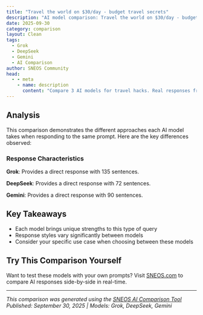 ```yaml
---
title: "Travel the world on $30/day - budget travel secrets"
description: "AI model comparison: Travel the world on $30/day - budget travel secrets..."
date: 2025-09-30
category: comparison
layout: Clean
tags:
  - Grok
  - DeepSeek
  - Gemini
  - AI Comparison
author: SNEOS Community
head:
  - - meta
    - name: description
      content: "Compare 3 AI models for travel hacks. Real responses from Grok, DeepSeek, Gemini with detailed analysis."
---
```


<ChatComparison
  title="Travel the world on $30/day - budget travel secrets"
  prompt="Travel the world on $30/day - budget travel secrets"
  :responses='{
    "Grok": "Traveling the world on $30 a day is absolutely possible with careful planning, a minimalist mindset, and a willingness to embrace budget travel strategies. This amount will vary in feasibility depending on the destination (e.g., Southeast Asia vs. Western Europe), but I\u2019ll outline universal tips and secrets to make it work in most places. The key is to prioritize low-cost destinations, be flexible, and cut expenses on accommodation, food, transport, and activities. Let\u2019s break it down with a daily budget goal of $30 (or about $900/month).\n\n---\n\n### **1. Choose Affordable Destinations**\nSome regions are inherently cheaper for travelers. Focus on countries where the cost of living is low and the exchange rate works in your favor. Examples include:\n- **Southeast Asia**: Thailand, Vietnam, Cambodia, Laos, Indonesia ($15-25/day possible)\n- **South Asia**: India, Nepal, Sri Lanka ($10-20/day possible)\n- **Central America**: Guatemala, Nicaragua, Honduras ($20-30/day possible)\n- **Eastern Europe**: Romania, Bulgaria, Ukraine (before current conflicts, check safety) ($25-30/day possible)\n- **Africa**: Morocco, Egypt (outside tourist traps), parts of East Africa like Tanzania ($20-30/day possible)\n\n**Avoid**: Western Europe, North America, Australia, Japan, and major tourist hubs in peak season unless you\u2019ve mastered extreme budget hacks (more on this later).\n\n**Secret**: Use resources like Numbeo.com to compare costs of living and daily expenses in different countries. Also, check exchange rates on XE.com to see where your money stretches furthest.\n\n---\n\n### **2. Accommodation: $5-10/day**\nAccommodation is one of the biggest expenses, but you can drastically reduce costs with these options:\n- **Hostels**: Dorm beds in budget hostels cost $3-10/night in affordable regions. Use Hostelworld or Booking.com to find deals.\n- **Couchsurfing**: Stay with locals for free via Couchsurfing.com. It\u2019s a cultural exchange, so be respectful and contribute (e.g., cook a meal or share a small gift).\n- **Work Exchanges**: Platforms like Workaway.info or WWOOF let you trade a few hours of work (e.g., hostel cleaning, farm help) for free accommodation and sometimes meals. Cost: ~$0.\n- **Camping**: In safe areas, camp for free or at low-cost sites (bring a lightweight tent). Check local laws on wild camping.\n- **House Sitting**: Platforms like TrustedHousesitters.com connect you with homeowners needing pet or house care while they\u2019re away. You stay for free (though memberships cost ~$100/year, so plan long-term stays to make it worth it).\n\n**Secret**: Travel during off-peak seasons for lower hostel rates. Also, book directly with hostels for discounts (avoid booking fees on third-party sites).\n\n---\n\n### **3. Food: $5-10/day**\nEating cheaply doesn\u2019t mean starving\u2014it means eating like a local.\n- **Street Food**: In places like Thailand or India, a meal from a street vendor costs $1-3. It\u2019s fresh, authentic, and often safer than you think (look for busy stalls with locals eating).\n- **Local Markets**: Buy fresh produce, bread, or snacks from markets and cook if you have access to a hostel kitchen. Example: A day\u2019s worth of groceries in Vietnam might cost $3-5.\n- **Avoid Restaurants**: Especially in tourist areas where prices are inflated. If you must, share meals with fellow travelers to split costs.\n- **Free Food**: Join free food-sharing events via apps like Olio or look for \u201Cpay-what-you-want\u201D community meals in some cities. Also, some hostels offer free breakfast\u2014maximize it!\n\n**Secret**: Carry a reusable water bottle and refill it (check if tap water is safe or use a filter like LifeStraw). Avoid bottled water ($1-2/day adds up). Also, learn basic recipes (rice, lentils, veggies) for cheap, nutritious meals.\n\n---\n\n### **4. Transportation: $3-5/day**\nGetting around cheaply requires patience and flexibility.\n- **Local Transport**: Use public buses, shared taxis (e.g., tuk-tuks in Asia, matatus in Africa), or trains over private cabs or tourist shuttles. Example: A local bus in India might cost $0.50 vs. $5 for a taxi.\n- **Walk or Bike**: In small towns or cities, walk everywhere or rent a bike for $1-2/day. It\u2019s free exercise and lets you explore hidden spots.\n- **Hitchhiking**: In safe, culturally accepting areas (e.g., parts of Europe or New Zealand), hitchhiking can save money. Always prioritize safety\u2014travel with a companion and trust your instincts.\n- **Slow Travel**: Stay in one place longer to reduce transport costs. Moving every few days racks up fares. Plus, locals often offer discounts for extended stays.\n- **Budget Flights**: Use Skyscanner or Google Flights to find dirt-cheap regional flights (e.g., $20-50 flights in Asia via AirAsia). Book in advance and be flexible with dates.\n\n**Secret**: Overnight buses or trains save on accommodation costs. Sleep while you travel! Also, join ride-sharing apps like BlaBlaCar for cheap intercity rides in some regions.\n\n---\n\n### **5. Activities \u0026 Sightseeing: $2-5/day**\nYou don\u2019t need expensive tours to experience a place.\n- **Free Attractions**: Many cities have free museums (e.g., free entry days), parks, markets, and festivals. Research ahead on sites like Lonely Planet or local blogs.\n- **Walking Tours**: Join free walking tours (tip-based, usually $1-3) in major cities to learn history and meet people.\n- **Off-the-Beaten-Path**: Skip overpriced tourist traps (e.g., $30 entry to famous temples) and explore lesser-known sites for free or a small fee.\n- **Cultural Immersion**: Spend time with locals\u2014join community events, attend local markets, or volunteer. Often free and more meaningful.\n\n**Secret**: Use apps like Meetup.com to find free local events or connect with residents for insider tips on cheap or free things to do.\n\n---\n\n### **6. Miscellaneous: $2-5/day**\nThis covers internet, laundry, toiletries, visas, and unexpected costs.\n- **Internet**: Use free Wi-Fi at hostels, cafes, or libraries. If you need data, buy a cheap local SIM card (e.g., $5 for 1GB in many countries).\n- **Laundry**: Wash clothes by hand in hostel sinks or use cheap local laundromats ($1-2/load).\n- **Visas**: Research visa costs and opt for countries with free or low-cost entry (e.g., visa-free for many passports in Southeast Asia). Use e-visas to save on processing fees.\n- **Emergency Fund**: Keep a small reserve for unexpected expenses, but aim to stick to the daily budget.\n\n**Secret**: Travel light to avoid baggage fees\u2014bring a 40L backpack with essentials only. Also, barter for small items or services in markets where it\u2019s culturally accepted.\n\n---\n\n### **Sample Daily Budget Breakdown ($30/day)**\n- **Accommodation**: $8 (hostel dorm or Couchsurfing with a small contribution)\n- **Food**: $9 (street food for breakfast $2, lunch $3, dinner $4)\n- **Transport**: $4 (local bus or walking most of the time)\n- **Activities**: $4 (free attractions or small entry fees)\n- **Miscellaneous**: $5 (internet, small purchases, buffer)\n\n**Note**: In cheaper countries like India or Vietnam, you might spend closer to $15-20/day, allowing you to save for pricier destinations or splurges.\n\n---\n\n### **Additional Budget Travel Secrets**\n1. **Travel Off-Season**: Prices for flights, hostels, and tours drop during shoulder or low seasons (e.g., Southeast Asia during monsoon, Europe in late fall).\n2. **Volunteering**: Beyond Workaway, volunteer with local NGOs or hostels for free room and board. It\u2019s rewarding and cost-saving.\n3. **Minimal Gear**: Invest in durable, multi-use items (e.g., a good backpack, water filter, lightweight sleeping bag) to avoid replacement costs.\n4. **Earn While Traveling**: Freelance online (writing, graphic design, tutoring) via platforms like Upwork or Fiverr to offset costs. Even $10/day extra helps.\n5. **Group Travel**: Team up with other backpackers to split costs on transport, food, or accommodation rentals.\n\n---\n\n### **Challenges \u0026 How to Overcome Them**\n- **Burnout**: Living on $30/day can be exhausting. Take breaks in cheaper areas to recharge, and treat yourself occasionally (e.g., a $5 massage in Thailand).\n- **Safety**: Budget travel often means less secure areas. Research neighborhoods, avoid flashy displays of wealth, and trust your gut.\n- **Health**: Cheap food or poor sanitation can lead to illness. Carry a basic first-aid kit, stick to busy food stalls, and get travel insurance (e.g., World Nomads, ~$50/month).\n- **Language Barriers**: Use translation apps like Google Translate and learn basic phrases to haggle or ask for help.\n\n---\n\n### **Where to Start**\n- **Plan Your Route**: Start in a cheap region like Southeast Asia. A sample 3-month route could be Thailand ($20/day), Vietnam ($18/day), and Cambodia ($20/day).\n- **Set a Monthly Budget**: Aim for $900/month ($30 x 30 days). Track spending with apps like Trail Wallet or Splitwise.\n- **Build a Small Buffer**: Save $500-1,000 for emergencies or visa/flight costs before you leave.\n\n**Final Secret**: Budget travel is about experiences, not luxury. Embrace the simplicity\u2014sleeping",
    "DeepSeek": "Of course! Traveling the world on $30 a day is not only possible, it\u0027s an incredibly rewarding way to experience the world. It requires a mindset shift from a *vacation* (comfort, luxury) to an *adventure* (experience, immersion).\n\nHere are the budget travel secrets to make it happen.\n\n### The Golden Rule: The Three Big Levers\n\nYour daily budget is dominated by three expenses. Master these, and you\u0027ve won the game.\n\n1.  **Location, Location, Location:** Where you go determines your baseline cost.\n2.  **Accommodation:** This is your biggest fixed cost.\n3.  **Food \u0026 Drink:** The easiest area to blow your budget or save a fortune.\n\n---\n\n### Secret #1: Choose Your Destinations Wisely\n\nFor a $30/day budget, you must focus on regions where your money goes far. Europe, Australia, and Japan will be nearly impossible. Instead, think:\n\n*   **Southeast Asia:** Thailand, Vietnam, Cambodia, Laos, Indonesia (outside of Bali\u0027s main areas), The Philippines. This is the holy grail of budget travel.\n*   **South Asia:** Nepal, India, Sri Lanka, Bangladesh.\n*   **Central America:** Guatemala, Nicaragua, El Salvador, Honduras (with caution).\n*   **South America:** Bolivia, Peru (outside of Machu Picchu tours), Colombia, Ecuador.\n*   **Eastern Europe:** Albania, Bosnia \u0026 Herzegovina, Ukraine (check safety), Georgia, Armenia. (Tighter, but possible).\n*   **Parts of Africa:** Morocco, Egypt, Kenya (on a tight backpacker trail).\n\n**Pro Tip:** Use a site like [Nomad List](https://nomadlist.com/) to quickly compare the cost of living in cities worldwide.\n\n---\n\n### Secret #2: Slash Your Accommodation Costs\n\nThis is your #1 expense to optimize.\n\n*   **Hostels are Your Best Friend:** A dorm bed is the single cheapest way to sleep. It\u0027s not just about saving money; it\u0027s about meeting other travelers, sharing tips, and finding companions. Use apps like **Hostelworld**.\n*   **Guesthouses \u0026 Homestays:** In many cheap countries, family-run guesthouses can be even cheaper than hostels and offer a more authentic experience.\n*   **Work Exchanges (The Game Changer):** Websites like **Workaway** and **Worldpackers** connect you with hosts who provide free room and board (and sometimes meals) in exchange for a few hours of work per day. This could be hostel work, farming, teaching English, or animal care. **This can reduce your daily cost to near zero.**\n*   **Couchsurfing:** The original sharing economy platform. Stay with locals for free. It requires a good profile, trust, and social skills, but it\u0027s an incredible cultural experience.\n*   **Camping:** If you have the gear and are in a suitable location, wild camping is free. Always check local laws.\n\n---\n\n### Secret #3: Eat \u0026 Drink Like a Local\n\nDon\u0027t fall into the tourist restaurant trap.\n\n*   **Street Food is King:** It\u0027s cheap, delicious, fresh, and where the locals eat. A meal from a street vendor can cost $1-$3 in Southeast Asia.\n*   **Local Markets:** Buy fresh fruit, bread, and snacks from markets for a cheap breakfast and lunch.\n*   **Avoid Imported Drinks:** A bottle of imported beer or wine will destroy your budget. Drink local beer, rum, or just stick with water.\n*   **Cook Your Own Meals:** If your hostel has a kitchen, use it! Cooking pasta, rice, and vegetables with a group is incredibly cheap.\n*   **Carry a Reusable Water Bottle:** In countries where tap water isn\u0027t safe, buy the largest, cheapest jugs of water you can find and refill your bottle. Better yet, carry a **water filter/purifier bottle** like a Grayl or Lifestraw.\n\n---\n\n### Secret #4: Master Cheap (or Free) Transportation\n\n*   **Walk Everywhere:** The best way to see a city and it\u0027s free.\n*   **Public Transportation:** Buses, trains, and local \u0022chicken buses\u0022 are a fraction of the cost of taxis or tours.\n*   **Overnight Buses/Trains:** This is a classic budget secret. You save the cost of a night\u0027s accommodation *and* cover long distances. A double win.\n*   **Ride-Sharing:** Use apps like **BlaBlaCar** (popular in Europe and Latin America) to catch a ride with someone going your way for a small fee.\n*   **Budget Airlines:** In regions like Europe and Asia, carriers like Ryanair and AirAsia can be absurdly cheap if you book in advance and travel with carry-on only.\n\n---\n\n### Secret #5: Find Free \u0026 Cheap Entertainment\n\nYou don\u0027t need expensive tours to have a rich experience.\n\n*   **Free Walking Tours:** These are available in most major cities worldwide. You tip the guide at the end what you think it was worth (usually $5-$10 is great).\n*   **Hiking \u0026 Nature:** Beaches, mountains, and forests are almost always free to explore.\n*   **Museum Free Days:** Most cities have museums that are free or \u0022pay what you wish\u0022 on one specific day of the week or month. Do your research.\n*   **People-Watching:** Grab a cheap coffee or beer from a store, find a park or a bustling square, and just watch the world go by. It\u0027s the best show in town.\n\n---\n\n### Putting It All Together: A Sample $30 Day in Vietnam\n\nLet\u0027s see how the math works in a budget-friendly country:\n\n*   **Accommodation:** Dorm Bed in a good hostel - **$6**\n*   **Food:**\n    *   Breakfast: Banh Mi (Vietnamese sandwich) from a street stall - **$1.50**\n    *   Lunch: Bowl of Pho (noodle soup) - **$2**\n    *   Dinner: Com Tam (broken rice with pork) \u0026 a local beer - **$4**\n*   **Transport:** Scooter rental for the day (split with one friend) - **$3**\n*   **Activities:** Exploring ancient ruins, visiting a local market, swimming at the beach - **$0**\n*   **Miscellaneous:** Water, snacks, a smoothie - **$3.50**\n\n**Total: $20**\n\nYou even have $10 left over for a splurge\u2014a massage, a museum entry, or a few more beers! This is the power of choosing the right location and adopting the local lifestyle.\n\n### Final Pro-Tips \u0026 Mindset\n\n*   **Travel Slow:** The more you move, the more you spend on transportation. Staying in one place for a week allows you to get weekly rental discounts and really learn the cheap local spots.\n*   **Be Flexible:** Use apps like Skyscanner and search for flights to \u0022Everywhere\u0022 to find the cheapest destinations from your location.\n*   **Embrace the Adventure:** The \u0022hardship\u0022 of budget travel\u2014the crowded buses, the street food, the shared dorms\u2014often becomes the source of your best stories and most genuine connections.\n\nIt\u0027s not about being cheap; it\u0027s about being resourceful. It\u0027s a passport to a deeper, more authentic, and ultimately more liberating way to see the world. Happy travels",
    "Gemini": "Traveling the world on $30 a day is definitely achievable, but it requires careful planning, resourcefulness, and a willingness to embrace a more basic travel style.  Here\u0027s a breakdown of the secrets to make it happen:\n\n**1.  Planning \u0026 Research is Key:**\n\n*   **Destination Choice is Paramount:**\n    *   **Southeast Asia (Vietnam, Thailand, Cambodia, Laos, Indonesia, Malaysia):**  These are classic budget destinations for a reason. Food, accommodation, and transportation are incredibly affordable.\n    *   **Eastern Europe (Poland, Czech Republic, Hungary, Romania, Bulgaria, Albania):**  Much more budget-friendly than Western Europe.\n    *   **Central America (Guatemala, Nicaragua, Honduras, El Salvador):** Offer stunning landscapes and culture at lower prices.\n    *   **South America (Bolivia, Ecuador, Peru, Colombia):**  Be aware of safety concerns in some areas, but can be done cheaply.\n    *   **Consider off-season travel:** Prices for flights and accommodation plummet during the shoulder seasons (spring and fall) or the low season.\n\n*   **Deep Dive into Costs:** Before you even book a flight, research the average cost of:\n    *   **Accommodation:** Hostels, guesthouses, camping.\n    *   **Food:** Street food, local markets, self-catering.\n    *   **Transportation:** Local buses, trains (if affordable), hitchhiking (use caution).\n    *   **Activities:** Free walking tours, hiking, local festivals.\n\n*   **Use Travel Apps and Websites:**\n    *   **Skyscanner, Google Flights, Momondo:**  Compare flight prices.  Be flexible with dates and airports.\n    *   **Hostelworld, Booking.com, Agoda:**  Find budget-friendly accommodation.\n    *   **Rome2Rio:**  Plan transportation routes.\n    *   **Budget Your Trip:**  A fantastic resource to see average daily costs for various destinations.\n\n**2.  Accommodation Savings:**\n\n*   **Hostels:**  Your best friend. Dorm rooms are the cheapest option, allowing you to meet other travelers and often include basic amenities like kitchens.\n*   **Couchsurfing:**  Stay with locals for free! It\u0027s also a great way to get insider tips and immerse yourself in the culture. Be sure to read profiles carefully and choose hosts with good reviews.\n*   **Camping:** If you enjoy the outdoors, camping can be extremely budget-friendly, especially if you have your own gear.  Check for campsites and permits in advance.\n*   **Guesthouses and Homestays:**  In many countries, locally-run guesthouses and homestays are more affordable than hotels and offer a more authentic experience.\n*   **Overnight Transportation:**  Taking overnight buses or trains saves you a night\u0027s accommodation cost and gets you to your next destination.  This works well in some regions.\n\n**3.  Food and Drink Strategies:**\n\n*   **Embrace Street Food:** Street food is often delicious, authentic, and incredibly cheap. Research reputable vendors and be mindful of food safety.\n*   **Cook Your Own Meals:** Take advantage of hostel kitchens and local markets.  Buy groceries and prepare your own meals to save a significant amount of money. Focus on inexpensive staples like rice, beans, lentils, and local produce.\n*   **Eat Like a Local:** Avoid tourist traps and restaurants that cater to Western tastes. Find where the locals eat, and you\u0027ll get the best prices and the most authentic food.\n*   **Drink Tap Water (Where Safe):**  Invest in a reusable water bottle and fill it up whenever possible.  If the tap water isn\u0027t safe, buy large bottles of water from supermarkets instead of individual bottles from tourist shops.  Consider a water filter bottle for added safety.\n*   **Limit Alcohol:**  Alcohol can quickly eat into your budget. If you want to drink, opt for local beers or wines, which are usually cheaper.\n\n**4.  Transportation Tricks:**\n\n*   **Walk, Cycle, or Use Public Transportation:**  Avoid taxis and Uber as much as possible.  Walk whenever you can, rent a bicycle for longer distances, and use local buses, trams, and subways.\n*   **Hitchhiking (Use Caution):**  Hitchhiking can be a great way to save money and meet interesting people, but it\u0027s important to be aware of the risks and take necessary precautions.  Research the safety of hitchhiking in the region you\u0027re traveling to.\n*   **Long-Distance Buses:**  Buses are often the cheapest way to travel long distances, especially in developing countries.  Be prepared for long rides and potential delays.\n*   **Train Travel (Budget Options):** In some regions (like Eastern Europe or parts of Asia), train travel can be surprisingly affordable.  Look for overnight train options to save on accommodation.\n*   **Consider \u0022Slow Travel\u0022:**  Stay in one place longer and explore the surrounding area. This reduces transportation costs and allows you to experience a destination more deeply.\n*   **Local Airlines:** In some regions (like Southeast Asia), local budget airlines can offer very cheap flights if booked in advance.\n\n**5.  Activities and Entertainment on a Shoestring:**\n\n*   **Free Activities:**  Take advantage of free walking tours, visit parks and gardens, hike in nature, explore local markets, and attend free festivals and events.\n*   **Museum Free Days:** Many museums offer free admission on certain days or evenings.\n*   **Negotiate Prices:**  In many countries, bargaining is expected, especially in markets and for transportation. Be polite and respectful, but don\u0027t be afraid to haggle for a better price.\n*   **Exchange Services:** Offer to teach English, help with gardening, or provide other services in exchange for accommodation or food.\n*   **Entertainment with Locals:**  Make friends with locals and participate in their activities. This is a great way to experience the culture and have fun without spending a lot of money.\n*   **Learn Basic Phrases:** Knowing a few basic phrases in the local language can help you connect with people, negotiate prices, and get off the beaten path.\n*   **Pack Light:**  Avoid checked baggage fees by packing only essentials in a carry-on bag.\n\n**6.  Financial Strategies:**\n\n*   **Track Your Spending:**  Use a budgeting app or spreadsheet to track your expenses and make sure you\u0027re staying on track.\n*   **Avoid ATM Fees:**  Withdraw larger sums of money less frequently to minimize ATM fees.  Research banks that offer fee-free international withdrawals.\n*   **Use a Travel Credit Card:**  Choose a credit card with no foreign transaction fees and travel rewards.\n*   **Consider Travel Insurance:**  Travel insurance is essential for protecting yourself against unexpected events, such as medical emergencies, lost luggage, and trip cancellations.\n*   **Set Up a Contingency Fund:**  It\u0027s always a good idea to have a contingency fund to cover unexpected expenses.\n\n**7.  Mental Attitude:**\n\n*   **Be Flexible and Adaptable:**  Things don\u0027t always go according to plan when traveling on a budget. Be prepared to adjust your plans and go with the flow.\n*   **Be Open-Minded:**  Embrace new cultures, try new foods, and be open to meeting new people.\n*   **Be Patient:**  Traveling on a budget can be challenging at times. Be patient with yourself and with others.\n*   **Focus on Experiences, Not Things:**  Remember that the most valuable travel experiences are often the ones that don\u0027t cost a lot of money.\n\n**Important Considerations:**\n\n*   **Safety:** Prioritize safety.  Research potential risks and take precautions to protect yourself from theft, scams, and other dangers.  Share your itinerary with someone back home.\n*   **Visas:**  Research visa requirements for each country you plan to visit and apply for visas in advance.\n*   **Health:** Consult with your doctor about necessary vaccinations and medications. Pack a basic first-aid kit.\n*   **Sustainability:**  Be mindful of your impact on the environment and local communities.  Choose eco-friendly accommodation and transportation options, support local businesses, and respect local customs.\n\nTraveling the world on $30 a day is a challenge, but it\u0027s definitely possible. It requires careful planning, resourcefulness, and a willingness to embrace a more basic travel style. The rewards are immense: You\u0027ll experience the world in a more authentic way, meet incredible people, and create memories that will last a lifetime. Good luck!\n"
  }'
  published-date="13:03"
/>

## Analysis

This comparison demonstrates the different approaches each AI model takes when responding to the same prompt. Here are the key differences observed:

### Response Characteristics

**Grok**: Provides a direct response with 135 sentences. 

**DeepSeek**: Provides a direct response with 72 sentences. 

**Gemini**: Provides a direct response with 90 sentences. 

## Key Takeaways

- Each model brings unique strengths to this type of query
- Response styles vary significantly between models
- Consider your specific use case when choosing between these models

## Try This Comparison Yourself

Want to test these models with your own prompts? Visit [SNEOS.com](https://sneos.com) to compare AI responses side-by-side in real-time.

---

*This comparison was generated using the [SNEOS AI Comparison Tool](https://sneos.com)*
*Published: September 30, 2025 | Models: Grok, DeepSeek, Gemini*
